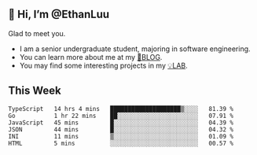 ## 👋 Hi, I’m @EthanLuu

Glad to meet you.

- I am a senior undergraduate student, majoring in software engineering.
- You can learn more about me at my [📝BLOG](https://blog.ethanloo.cn).
- You may find some interesting projects in my [💡LAB](https://lab.ethanloo.cn).

## This Week
<!--START_SECTION:waka-->

```text
TypeScript   14 hrs 4 mins   ████████████████████▒░░░░   81.39 %
Go           1 hr 22 mins    ██░░░░░░░░░░░░░░░░░░░░░░░   07.91 %
JavaScript   45 mins         █░░░░░░░░░░░░░░░░░░░░░░░░   04.39 %
JSON         44 mins         █░░░░░░░░░░░░░░░░░░░░░░░░   04.32 %
INI          11 mins         ▒░░░░░░░░░░░░░░░░░░░░░░░░   01.09 %
HTML         5 mins          ░░░░░░░░░░░░░░░░░░░░░░░░░   00.57 %
```

<!--END_SECTION:waka-->
